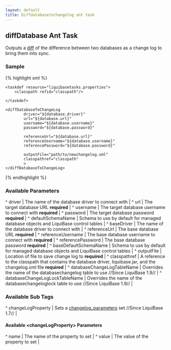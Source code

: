 ```yaml
---
layout: default
title: Diffdatabasetochangelog ant task
---
```


## diffDatabase Ant Task ##

Outputs a [diff](diff.html) of the difference between two databases as a change log to bring them into sync.

### Sample ###

{% highlight xml %}
<target name="diff-database" depends="prepare">

    <taskdef resource="liquibasetasks.properties">
        <classpath refid="classpath"/>

    </taskdef>

    <diffDatabaseToChangeLog
            driver="${database.driver}"
            url="${database.url}"
            username="${database.username}"
            password="${database.password}"

            referenceUrl="${database.url}"
            referenceUsername="${database.username}"
            referencePassword="${database.password}"

            outputFile="path/to/newchangelog.xml"
            classpathref="classpath"
            >
    </diffDatabaseToChangeLog>
</target>
{% endhighlight %}



### Available Parameters ###

^ driver  | The name of the database driver to connect with  | 
^ url  | The target database URL **required**  |
^ username  | The target database username to connect with **required**  |
^ password  | The target database password **required**  |
^ defaultSchemaName  | Schema to use by default for managed database objects and LiquiBase control tables  |
^ baseDriver  | The name of the database driver to connect with  | 
^ referenceUrl  | The base database URL **required**  |
^ referenceUsername  | The base database username to connect with **required**  |
^ referencePassword  | The base database password **required**  |
^ baseDefaultSchemaName  | Schema to use by default for managed database objects and LiquiBase control tables  |
^ outputFile  | Location of file to save change log to **required**  |
^ classpathref  | A reference to the classpath that contains the database driver, liquibase.jar, and the changelog.xml file **required**  |
^ databaseChangeLogTableName  | Overrides the name of the databasechangelog table to use //Since LiquiBase 1.9// |
^ databaseChangeLogLockTableName  | Overrides the name of the databasechangeloglock table to use //Since LiquiBase 1.9// |

### Available Sub Tags ###
^ changeLogProperty  | Sets a [changelog_parameters](changelog_parameters.html) set //Since LiquiBase 1.7// |

#### Available &lt;changeLogProperty&gt; Parameters ####
^ name  | The name of the property to set  | 
^ value  | The value of the property to set  | 
